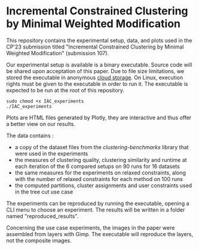 # Incremental Constrained Clustering by Minimal Weighted Modification

This repository contains the experimental setup, data, and plots used in the CP'23 submission titled "Incremental Constrained Clustering by Minimal Weighted Modification" (submission 107).

Our experimental setup is available is a binary executable. Source code will be shared upon acceptation of this paper.
Due to file size limitations, we stored the executable in anonymous [cloud storage](https://drive.proton.me/urls/5Q8DHMSSYW#0qj9E4Yk8wNI). 
On Linux, execution rights must be given to the executable in order to run it.
The executable is expected to be run at the root of this repository.

```
sudo chmod +x IAC_experiments
./IAC_experiments
```

Plots are HTML files generated by Plotly, they are interactive and thus offer a better view on our results.

The data contains :
- a copy of the dataset files from the *clustering-benchmarks* library that were used in the experiments
- the measures of clustering quality, clustering similarity and runtime at each iteration of the 6 compared setups on 90 runs for 16 datasets
- the same measures for the experiments on relaxed constraints, along with the number of relaxed constraints for each method on 100 runs
- the computed partitions, cluster assignments and user constraints used in the tree cut use case

The experiments can be reproduced by running the executable, opening a CLI menu to choose an experiment. The results will be written in a folder named "reproduced_results".

Concerning the use case experiments, the images in the paper were assembled from layers with Gimp. The executable will reproduce the layers, not the composite images.
